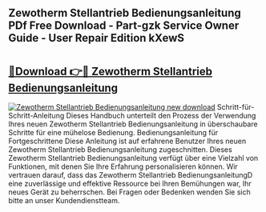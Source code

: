 ## Zewotherm Stellantrieb Bedienungsanleitung PDf Free Download - Part-gzk Service Owner Guide - User Repair Edition kXewS

# <h2><a href="http://df1oo3.blite.top/?on=Zewotherm+Stellantrieb+Bedienungsanleitung">🔗Download 👉🔴 Zewotherm Stellantrieb Bedienungsanleitung</a></h2>

[![Zewotherm Stellantrieb Bedienungsanleitung new download](https://i.imgur.com/lujVjoI.png)](http://df1oo3.blite.top/?on=Zewotherm+Stellantrieb+Bedienungsanleitung)
Schritt-für-Schritt-Anleitung Dieses Handbuch unterteilt den Prozess der Verwendung Ihres neuen Zewotherm Stellantrieb Bedienungsanleitung in überschaubare Schritte für eine mühelose Bedienung. Bedienungsanleitung für Fortgeschrittene Diese Anleitung ist auf erfahrene Benutzer Ihres neuen Zewotherm Stellantrieb Bedienungsanleitung zugeschnitten. Dieses Zewotherm Stellantrieb Bedienungsanleitung verfügt über eine Vielzahl von Funktionen, mit denen Sie Ihre Erfahrung personalisieren können. Wir vertrauen darauf, dass das Zewotherm Stellantrieb BedienungsanleitungD eine zuverlässige und effektive Ressource bei Ihren Bemühungen war, Ihr neues Gerät zu beherrschen. Bei Fragen oder Bedenken wenden Sie sich bitte an unser Kundendienstteam.
